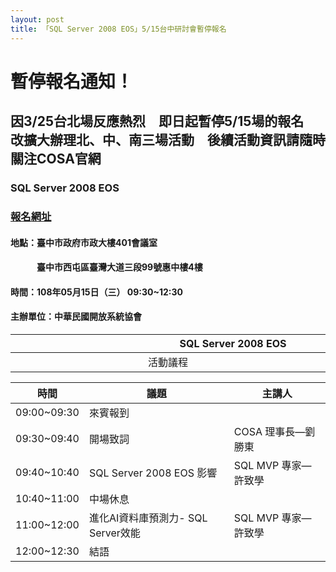 ```yaml
---
layout: post
title: 「SQL Server 2008 EOS」5/15台中研討會暫停報名
---
```


# 暫停報名通知！
## 因3/25台北場反應熱烈　即日起暫停5/15場的報名　改擴大辦理北、中、南三場活動　後續活動資訊請隨時關注COSA官網
### SQL Server 2008 EOS
### [報名網址](https://www.accupass.com/event/1904040654441295282511)
<!--more-->

#### 地點：臺中市政府市政大樓401會議室
#### 　　　臺中市西屯區臺灣大道三段99號惠中樓4樓
#### 時間：108年05月15日（三） 09:30~12:30
#### 主辦單位：中華民國開放系統協會

| 　　　　　　　　　　　　　**SQL Server 2008 EOS**　　　　　　　　　　　　　 |
| :---: |
| 活動議程 |

| 時間        | 議題                              | 主講人             |
| ----------- | -------------------------------- | ------------------ |
| 09:00~09:30 | 來賓報到                          |                    |
| 09:30~09:40 | 開場致詞                          | COSA 理事長—劉勝東  |
| 09:40~10:40 | SQL Server 2008 EOS 影響         | SQL MVP 專家—許致學 |
| 10:40~11:00 | 中場休息                          |                    |
| 11:00~12:00 | 進化AI資料庫預測力- SQL Server效能 | SQL MVP 專家—許致學 |
| 12:00~12:30 | 結語                             |                    |
